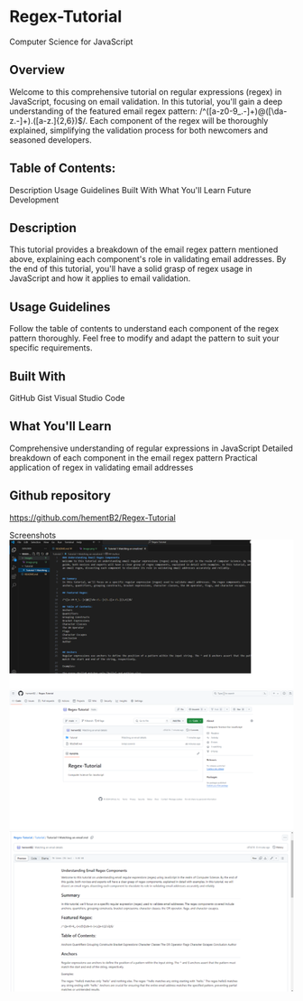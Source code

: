# Regex-Tutorial
Computer Science for JavaScript

## Overview
Welcome to this comprehensive tutorial on regular expressions (regex) in JavaScript, focusing on email validation. In this tutorial, you'll gain a deep understanding of the featured email regex pattern: /^([a-z0-9_\.-]+)@([\da-z\.-]+)\.([a-z\.]{2,6})$/. Each component of the regex will be thoroughly explained, simplifying the validation process for both newcomers and seasoned developers.


## Table of Contents:
Description
Usage Guidelines
Built With
What You'll Learn
Future Development



## Description
This tutorial provides a breakdown of the email regex pattern mentioned above, explaining each component's role in validating email addresses. By the end of this tutorial, you'll have a solid grasp of regex usage in JavaScript and how it applies to email validation.

## Usage Guidelines
Follow the table of contents to understand each component of the regex pattern thoroughly. Feel free to modify and adapt the pattern to suit your specific requirements.

## Built With
GitHub Gist
Visual Studio Code


## What You'll Learn
Comprehensive understanding of regular expressions in JavaScript
Detailed breakdown of each component in the email regex pattern
Practical application of regex in validating email addresses

## Github repository 

https://github.com/hementB2/Regex-Tutorial

Screenshots
![alt text](image.png)
![alt text](image-1.png)
![alt text](image-2.png)